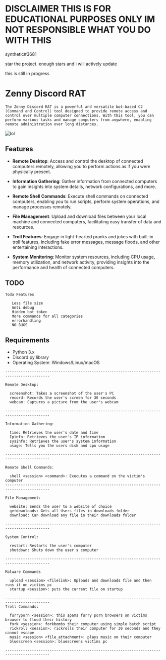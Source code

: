 # DISCLAIMER THIS IS FOR EDUCATIONAL PURPOSES ONLY IM NOT RESPONSIBLE WHAT YOU DO WITH THIS

synthetic#3681

star the project. enough stars and i will actively update 

this is still in progress

# Zenny Discord RAT
```
The Zenny Discord RAT is a powerful and versatile bot-based C2 (Command and Control) tool designed to provide remote access and control over multiple computer connections. With this tool, you can perform various tasks and manage computers from anywhere, enabling remote administration over long distances.
```
![lol](https://cdn.discordapp.com/attachments/1113978822384173128/1113992782948880444/image.png)

## Features

- **Remote Desktop**: Access and control the desktop of connected computers remotely, allowing you to perform actions as if you were physically present.

- **Information Gathering**: Gather information from connected computers to gain insights into system details, network configurations, and more.

- **Remote Shell Commands**: Execute shell commands on connected computers, enabling you to run scripts, perform system operations, and manage processes remotely.

- **File Management**: Upload and download files between your local machine and connected computers, facilitating easy transfer of data and resources.

- **Troll Features**: Engage in light-hearted pranks and jokes with built-in troll features, including fake error messages, message floods, and other entertaining interactions.

- **System Monitoring**: Monitor system resources, including CPU usage, memory utilization, and network activity, providing insights into the performance and health of connected computers.

## TODO
```
Todo Features

   Less file size
   Anti debug
   Hidden bot token
   More commands for all categories
   errorhandling
   NO BUGS
```
## Requirements

- Python 3.x
- Discord.py library
- Operating System: Windows/Linux/macOS


```
------------------------------------------------------------------------------------------

Remote Desktop:

  screenshot: Takes a screenshot of the user's PC
  record: Records the user's screen for 30 seconds
  webcam: Captures a picture from the user's webcam

------------------------------------------------------------------------------------------

Information Gathering:

  time: Retrieves the user's date and time
  Ipinfo: Retrieves the user's IP information
  sysinfo: Retrieves the user's system information
  usage: Tells you the users disk and cpu usage

------------------------------------------------------------------------------------------

Remote Shell Commands:

  shell <session> <command>: Executes a command on the victim's computer
------------------------------------------------------------------------------------------

File Management:

  website: Sends the user to a website of choice
  getdownloads: Gets all Users files in downloads folder
  download: Can download any file in their downloads folder

------------------------------------------------------------------------------------------

System Control:

  restart: Restarts the user's computer
  shutdown: Shuts down the user's computer

------------------------------------------------------------------------------------------

Malware Commands

  upload <session> <filelink>: Uploads and downloads file and then runs it on victims pc
  startup <session>: puts the current file on startup

------------------------------------------------------------------------------------------
Troll Commands:
  
  furryporn <session>: this spams furry porn browsers on victims browser to flood their history
  fork <session>: forkbombs their computer using simple batch script
  rickroll <session>: rickrolls their computer for 30 seconds and they cannot escape
  music <session> <file_attachment>: plays music on their computer
  bluescreen <session>: bluescreens victims pc

------------------------------------------------------------------------------------------
```

